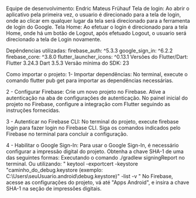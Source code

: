 Equipe de desenvolvimento: Endric Mateus Frühauf
Tela de login: Ao abrir o aplicativo pela primeira vez, o usuario é direcionado para a tela de login, onde ao clicar em qualquer lugar da tela será direcionado para a ferramenta de login do Google.
Tela Home: Ao efetuar o login é direcionado para a tela Home, onde há um botão de Logout, após efetuado Logout, o usuario será direcionado a tela de Login novamente.

Depêndencias utilizadas:
firebase_auth: ^5.3.3
google_sign_in: ^6.2.2
firebase_core: ^3.8.0
flutter_launcher_icons: ^0.13.1
Versões do Flutter/Dart:
Flutter 3.24.3
Dart 3.5.3
Versão mínima do SDK: 23

Como importar o projeto:
1- Importar dependências:
No terminal, execute o comando flutter pub get para importar as dependências necessárias.

2 - Configurar Firebase:
Crie um novo projeto no Firebase.
Ative a autenticação na aba de configurações de autenticação.
No painel inicial do projeto no Firebase, configure a integração com Flutter seguindo as instruções fornecidas.

3 - Autenticar no Firebase CLI:
No terminal do projeto, execute firebase login para fazer login no Firebase CLI.
Siga os comandos indicados pelo Firebase no terminal para concluir a configuração.

4 - Habilitar o Google Sign-In:
Para usar o Google Sign-In, é necessário configurar a impressão digital do projeto.
Obtenha a chave SHA-1 de uma das seguintes formas:
Executando o comando ./gradlew signingReport no terminal.
Ou utilizando:
" keytool -exportcert -keystore "caminho_do_debug.keystore (exemplo: C:\Users\seuUsuario\.android\debug.keystore)" -list -v  "
No Firebase, acesse as configurações do projeto, vá até "Apps Android", e insira a chave SHA-1 na seção de impressões digitais.
